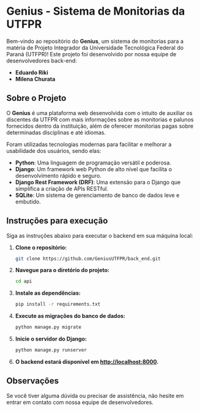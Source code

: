 # Genius - Sistema de Monitorias da UTFPR

Bem-vindo ao repositório do **Genius**, um sistema de monitorias para a matéria de Projeto Integrador da Universidade Tecnológica Federal do Paraná (UTFPR)! Este projeto foi desenvolvido por nossa equipe de desenvolvedores back-end:

- **Eduardo Riki**
- **Milena Churata**

## Sobre o Projeto

O **Genius** é uma plataforma web desenvolvida com o intuito de auxiliar os discentes da UTFPR com mais informações sobre as monitorias e palunos fornecidos dentro da instituição, além de oferecer monitorias pagas sobre determinadas disciplinas e até idiomas.

Foram utilizadas tecnologias modernas para facilitar e melhorar a usabilidade dos usuários, sendo elas:

- **Python**: Uma linguagem de programação versátil e poderosa.
- **Django**: Um framework web Python de alto nível que facilita o desenvolvimento rápido e seguro.
- **Django Rest Framework (DRF)**: Uma extensão para o Django que simplifica a criação de APIs RESTful.
- **SQLite**: Um sistema de gerenciamento de banco de dados leve e embutido.

## Instruções para execução

Siga as instruções abaixo para executar o backend em sua máquina local:

1. **Clone o repositório:**

   ```bash
   git clone https://github.com/GeniusUTFPR/back_end.git 
   ```

2. **Navegue para o diretório do projeto:**

   ```bash
   cd api
   ```

3. **Instale as dependências:**

   ```bash
   pip install -r requirements.txt
   ```

4. **Execute as migrações do banco de dados:**

   ```bash
   python manage.py migrate
   ```

5. **Inicie o servidor do Django:**

   ```bash
   python manage.py runserver
   ```

6. **O backend estará disponível em [http://localhost:8000](http://localhost:8000).**

## Observações

Se você tiver alguma dúvida ou precisar de assistência, não hesite em entrar em contato com nossa equipe de desenvolvedores.